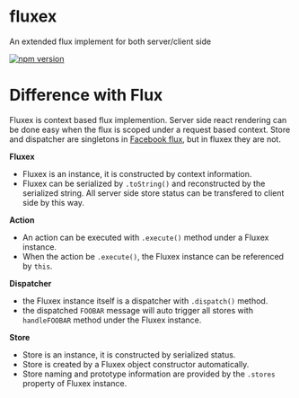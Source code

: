 fluxex
======

An extended flux implement for both server/client side

[![npm version](https://img.shields.io/npm/v/fluxex.svg)](https://www.npmjs.org/package/fluxex)

Difference with Flux
====================

Fluxex is context based flux implemention. Server side react rendering can be done easy when the flux is scoped under a request based context. Store and dispatcher are singletons in <a href="https://github.com/facebook/flux">Facebook flux</a>, but in fluxex they are not.

**Fluxex**
* Fluxex is an instance, it is constructed by context information.
* Fluxex can be serialized by `.toString()` and reconstructed by the serialized string. All server side store status can be transfered to client side by this way.

**Action**
* An action can be executed with `.execute()` method under a Fluxex instance.
* When the action be `.execute()`, the Fluxex instance can be referenced by `this`.

**Dispatcher**
* the Fluxex instance itself is a dispatcher with `.dispatch()` method.
* the dispatched `FOOBAR` message will auto trigger all stores with `handleFOOBAR` method under the Fluxex instance.

**Store**
* Store is an instance, it is constructed by serialized status.
* Store is created by a Fluxex object constructor automatically.
* Store naming and prototype information are provided by the `.stores` property of Fluxex instance.
